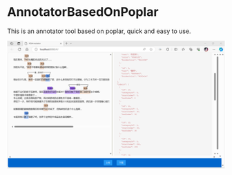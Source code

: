 # AnnotatorBasedOnPoplar
This is an annotator tool based on poplar, quick and easy to use.
<div>
  <img src="https://github.com/VelikayaScarlet/AnnotatorBasedOnPoplar/blob/main/Interface.png" alt="Interface" />
</div>
